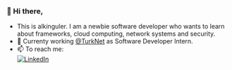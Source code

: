### 👋 Hi there, 
- This is alkinguler. I am a newbie software developer who wants to learn about frameworks, cloud computing, network systems and security.
- :briefcase: Currenty working [@TurkNet](https://turk.net) as Software Developer Intern.
- 📫 To reach me: <br/>
    [![LinkedIn](https://img.shields.io/badge/LinkedIn-blue?logo=linkedin&logoColor=white&style=for-the-badge)](https://www.linkedin.com/in/taner-alk%C4%B1n-g%C3%BCler-6563b3186/)



<!--
**alkinguler/alkinguler** is a ✨ _special_ ✨ repository because its `README.md` (this file) appears on your GitHub profile.

Here are some ideas to get you started:

- 🔭 I’m currently working on ...
- 🌱 I’m currently learning ...
- 👯 I’m looking to collaborate on ...
- 🤔 I’m looking for help with ...
- 💬 Ask me about ...
- 📫 How to reach me: ...
- 😄 Pronouns: ...
- ⚡ Fun fact: ...
-->
